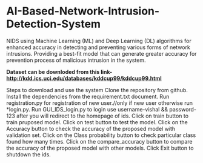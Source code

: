 # AI-Based-Network-Intrusion-Detection-System
NIDS using Machine Learning (ML) and Deep Learning (DL) algorithms for enhanced accuracy in detecting and preventing various forms of network intrusions. Providing a best-fit model that can generate greater accuracy for prevention process of malicious intrusion in the system.

**Dataset can be downloded from this link-http://kdd.ics.uci.edu/databases/kddcup99/kddcup99.html**

Steps to download and use the system
Clone the repository from github.
Install the dependencies from the requirement.txt document.
Run registration.py for registration of new user.//only if new user otherwise run *login.py.
Run GUI_IDS_login.py to login use username-vishal && password-123 after you will redirect to the homepage of ids.
Click on train button to train pruposed model.
Click on test button to test the model.
Click on the Accuracy button to check the accuracy of the proposed model with validation set.
Click on the Class probability button to check particular class found how many times.
Click on the compare_accuracy button to compare the accuracy of the proposed model with other models.
Click Exit button to shutdown the ids.
